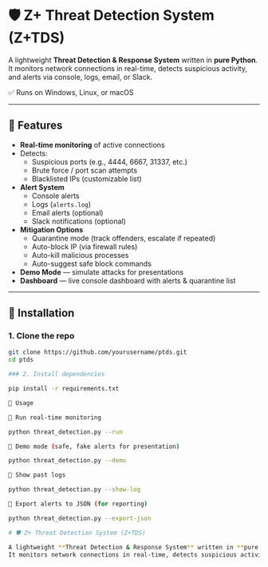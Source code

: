 # 🛡️ Z+ Threat Detection System (Z+TDS)

A lightweight **Threat Detection & Response System** written in **pure Python**.  
It monitors network connections in real-time, detects suspicious activity, and alerts via console, logs, email, or Slack.  

✅ Runs on Windows, Linux, or macOS  

---

## 🔹 Features

- **Real-time monitoring** of active connections  
- Detects:
  - Suspicious ports (e.g., 4444, 6667, 31337, etc.)
  - Brute force / port scan attempts
  - Blacklisted IPs (customizable list)
- **Alert System**
  - Console alerts
  - Logs (`alerts.log`)
  - Email alerts (optional)
  - Slack notifications (optional)
- **Mitigation Options**
  - Quarantine mode (track offenders, escalate if repeated)
  - Auto-block IP (via firewall rules)
  - Auto-kill malicious processes
  - Auto-suggest safe block commands
- **Demo Mode** — simulate attacks for presentations  
- **Dashboard** — live console dashboard with alerts & quarantine list  

---

## 🔹 Installation

### 1. Clone the repo
```bash
git clone https://github.com/yourusername/ptds.git
cd ptds

### 2. Install dependencies

pip install -r requirements.txt

🔹 Usage

🔹 Run real-time monitoring

python threat_detection.py --run

🔹 Demo mode (safe, fake alerts for presentation)

python threat_detection.py --demo

🔹 Show past logs

python threat_detection.py --show-log

🔹 Export alerts to JSON (for reporting)

python threat_detection.py --export-json

# 🛡️ Z+ Threat Detection System (Z+TDS)

A lightweight **Threat Detection & Response System** written in **pure Python**.  
It monitors network connections in real-time, detects suspicious activity, and alerts via console, logs, email, or Slack.  
